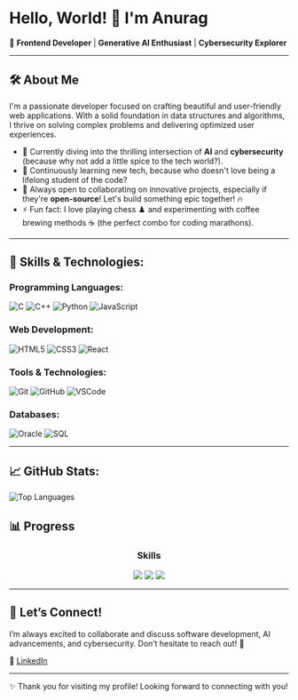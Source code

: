 # Hello, World! 👋 I'm **Anurag** 

🌟 **Frontend Developer** | **Generative AI Enthusiast** | **Cybersecurity Explorer**  

---

## 🛠️ About Me
I'm a passionate developer focused on crafting beautiful and user-friendly web applications. With a solid foundation in data structures and algorithms, I thrive on solving complex problems and delivering optimized user experiences.

- 🔭 Currently diving into the thrilling intersection of **AI** and **cybersecurity** (because why not add a little spice to the tech world?).
- 🌱 Continuously learning new tech, because who doesn't love being a lifelong student of the code?
- 👯 Always open to collaborating on innovative projects, especially if they're **open-source**! Let's build something epic together! 🔥
- ⚡ Fun fact: I love playing chess ♟️ and experimenting with coffee brewing methods ☕ (the perfect combo for coding marathons).

---

## 🚀 Skills & Technologies:
### **Programming Languages**:
![C](https://img.shields.io/badge/-C-333333?style=flat&logo=c) ![C++](https://img.shields.io/badge/-C++-333333?style=flat&logo=c%2B%2B) ![Python](https://img.shields.io/badge/-Python-333333?style=flat&logo=python) ![JavaScript](https://img.shields.io/badge/-JavaScript-333333?style=flat&logo=javascript)

### **Web Development**:
![HTML5](https://img.shields.io/badge/-HTML5-333333?style=flat&logo=html5) ![CSS3](https://img.shields.io/badge/-CSS3-333333?style=flat&logo=css3) ![React](https://img.shields.io/badge/-React-333333?style=flat&logo=react)

### **Tools & Technologies**:
![Git](https://img.shields.io/badge/-Git-333333?style=flat&logo=git) ![GitHub](https://img.shields.io/badge/-GitHub-333333?style=flat&logo=github) ![VSCode](https://img.shields.io/badge/-VS%20Code-333333?style=flat&logo=visual-studio-code)

### **Databases**:
![Oracle](https://img.shields.io/badge/-Oracle-333333?style=flat&logo=oracle) ![SQL](https://img.shields.io/badge/-SQL-333333?style=flat&logo=mysql)

---

## 📈 GitHub Stats:

![Top Languages](https://github-readme-stats.vercel.app/api/top-langs/?username=AlgoAnurag&layout=compact)

## 📊 Progress
<h3 align="center">Skills</h3>
<div align="center">
  <img src="https://progress-bar.dev/75/?title=HTML" />
  <img src="https://progress-bar.dev/65/?title=CSS" />
  <img src="https://progress-bar.dev/90/?title=JavaScript" />
</div>

---

## 🤝 Let’s Connect!

I’m always excited to collaborate and discuss software development, AI advancements, and cybersecurity. Don’t hesitate to reach out! 💬 

🔗 [LinkedIn](https://www.linkedin.com/in/algoanurag/) 

---

✨ Thank you for visiting my profile! Looking forward to connecting with you! 
